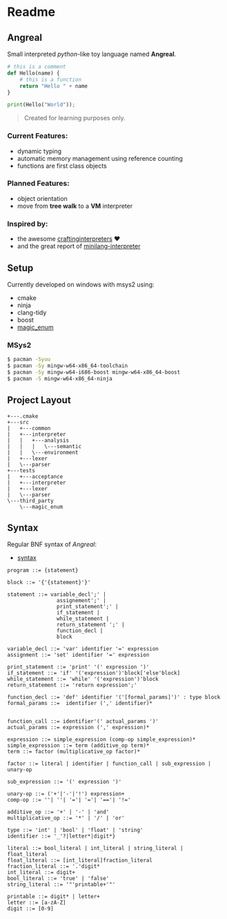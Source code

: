 # Readme

## Angreal
Small interpreted *python*-like toy language named **Angreal**.

```python
# this is a comment
def Hello(name) {
    # this is a function
    return "Hello " + name
}

print(Hello("World"));
```

> Created for learning purposes only.

### Current Features:
- dynamic typing 
- automatic memory management using reference counting
- functions are first class objects 

### Planned Features:
- object orientation
- move from **tree walk** to a **VM** interpreter

### Inspired by:
- the awesome [craftinginterpreters](https://www.craftinginterpreters.com/contents.html) :heart:
- and the great report of [minilang-interpreter](https://drmenguin.com/minilang-interpreter/)

## Setup

Currently developed on windows with msys2 using:
- cmake
- ninja
- clang-tidy
- boost
- [magic_enum](https://github.com/Neargye/magic_enum) 

### MSys2
```bash
$ pacman -Syuu
$ pacman -Sy mingw-w64-x86_64-toolchain 
$ pacman -Sy mingw-w64-i686-boost mingw-w64-x86_64-boost
$ pacman -S mingw-w64-x86_64-ninja
```

## Project Layout
```
+---.cmake 
+---src 
|   +---common
|   +---interpreter
|   |   +---analysis
|   |   |   \---semantic
|   |   \---environment
|   +---lexer
|   \---parser
+---tests
|   +---acceptance
|   +---interpreter
|   +---lexer
|   \---parser
\---third_party
    \---magic_enum
```

## Syntax
Regular BNF syntax of *Angreal*:
- [syntax](http://matt.might.net/articles/grammars-bnf-ebnf/)

```
program ::= {statement}

block ::= '{'{statement}'}'

statement ::= variable_decl';' |                 
                assignement';' | 
                print_statement';' | 
                if_statement | 
                while_statement | 
                return_statement ';' | 
                function_decl | 
                block 

variable_decl ::= 'var' identifier '=' expression
assignment ::= 'set' identifier '=' expression

print_statement ::= 'print' '(' expression ')'
if_statement ::= 'if' '('expression')'block['else'block]
while_statement ::= 'while' '('expression')'block
return_statement ::= 'return expression';'

function_decl ::= 'def' identifier '('[formal_params]')' : type block
formal_params ::=  identifier (',' identifier)*


function_call ::= identifier'(' actual_params ')'
actual_params ::= expression (',' expression)*

expression ::= simple_expression (comp-op simple_expression)*
simple_expression ::= term (additive_op term)*
term ::= factor (multiplicative_op factor)*

factor ::= literal | identifier | function_call | sub_expression | unary-op
 
sub_expression ::= '(' expression ')' 

unary-op ::= ('+'|'-'|'!') expression+ 
comp-op ::= ''| ''| '='| '='| '=='| '!='

additive_op ::= '+' | '-' | 'and' 
multiplicative_op ::= '*' | '/' | 'or'

type ::= 'int' | 'bool' | 'float' | 'string'
identifier ::= '_'?|letter*|digit*}

literal ::= bool_literal | int_literal | string_literal | float_literal 
float_literal ::= [int_literal]fraction_literal
fraction_literal ::= '.'digit*
int_literal ::= digit+
bool_literal ::= 'true' | 'false'
string_literal ::= '"'printable+'"'

printable ::= digit* | letter+
letter ::= [a-zA-Z]
digit ::= [0-9]

```